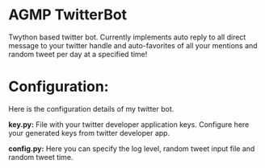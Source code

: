 # AGMP TwitterBot
Twython based twitter bot. Currently implements auto reply to all  direct message to your twitter handle and auto-favorites of all your mentions and random tweet per day at a specified time!

# Configuration:
Here is the configuration details of my twitter bot.

**key.py:**
File with your twitter developer application keys. Configure here your generated keys from twitter developer app.

**config.py:**
Here you can specify the log level, random tweet input file and random tweet time.

